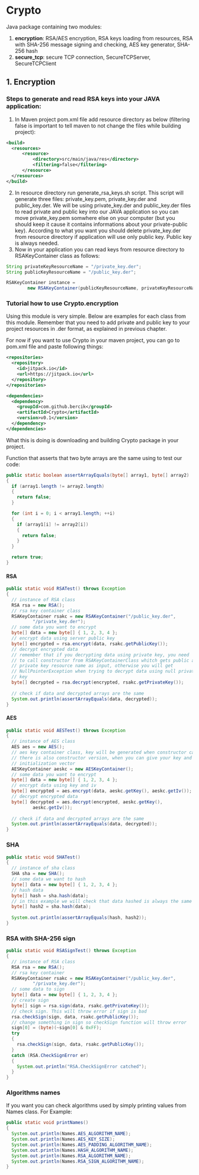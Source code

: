 # Crypto
Java package containing two modules:

1. **encryption**: RSA/AES encryption, RSA keys loading from resources, RSA with SHA-256 message signing and checking, AES key generator, SHA-256 hash
2. **secure_tcp**: secure TCP connection, SecureTCPServer, SecureTCPClient

## 1. Encryption

### Steps to generate and read RSA keys into your JAVA application:

1. In Maven project pom.xml file add resource directory as below (filtering false is important to tell maven to not change the files while building project):
```xml
<build>
  <resources>
      <resource>
          <directory>src/main/java/res</directory>
          <filtering>false</filtering>
      </resource>
  </resources>
</build>
```
2. In resource directory run generate_rsa_keys.sh script. This script will generate three files: private_key.pem, private_key.der and public_key.der. We will be using private_key.der and public_key.der files to read private and public key into our JAVA application so you can move private_key.pem somwhere else on your computer (but you should keep it cause it contains informations about your private-public key). According to what you want you should delete private_key.der from resource directory if application will use only public key. Public key is always needed.
3. Now in your application you can read keys from resource directory to RSAKeyContainer class as follows:
```java
String privateKeyResourceName = "/private_key.der";
String publicKeyResourceName = "/public_key.der";

RSAKeyContainer instance = 
        new RSAKeyContainer(publicKeyResourceName, privateKeyResourceName);
```

### Tutorial how to use Crypto.encryption

Using this module is very simple. Below are examples for each class from this module. Remember that you need to add private and public key to your project resources in .der format, as explained in previous chapter.

For now if you want to use Crypto in your maven project, you can go to pom.xml file and paste following things:
```xml
<repositories>
  <repository>
    <id>jitpack.io</id>
    <url>https://jitpack.io</url>
  </repository>
</repositories>

<dependencies>
  <dependency>
    <groupId>com.github.bercik</groupId>
    <artifactId>Crypto</artifactId>
    <version>v0.1</version>
  </dependency>
</dependencies>
```

What this is doing is downloading and building Crypto package in your project.

Function that asserts that two byte arrays are the same using to test our code:
```java
public static boolean assertArrayEquals(byte[] array1, byte[] array2)
{
  if (array1.length != array2.length)
  {
    return false;
  }

  for (int i = 0; i < array1.length; ++i)
  {
    if (array1[i] != array2[i])
    {
      return false;
    }
  }

  return true;
}
```

#### RSA
```java
public static void RSATest() throws Exception
{
  // instance of RSA class
  RSA rsa = new RSA();
  // rsa key container class
  RSAKeyContainer rsakc = new RSAKeyContainer("/public_key.der", 
          "/private_key.der");
  // some data you want to encrypt
  byte[] data = new byte[] { 1, 2, 3, 4 };
  // encrypt data using server public key
  byte[] encrypted = rsa.encrypt(data, rsakc.getPublicKey());
  // decrypt encrypted data
  // remember that if you decrypting data using private key, you need
  // to call constructor from RSAKeyContainerClass whitch gets public and
  // private key resource name as input, otherwise you will get 
  // NullPointerException when trying to decrypt data using null private
  // key
  byte[] decrypted = rsa.decrypt(encrypted, rsakc.getPrivateKey());
  
  // check if data and decrypted arrays are the same
  System.out.println(assertArrayEquals(data, decrypted));
}
```
#### AES
```java
public static void AESTest() throws Exception
{
  // instance of AES class
  AES aes = new AES();
  // aes key container class, key will be generated when constructor calls
  // there is also constructor version, when you can give your key and 
  // initialization vector
  AESKeyContainer aeskc = new AESKeyContainer();
  // some data you want to encrypt
  byte[] data = new byte[] { 1, 2, 3, 4 };
  // encrypt data using key and iv
  byte[] encrypted = aes.encrypt(data, aeskc.getKey(), aeskc.getIv());
  // decrypt encrypted data
  byte[] decrypted = aes.decrypt(encrypted, aeskc.getKey(), 
          aeskc.getIv());
  
  // check if data and decrypted arrays are the same
  System.out.println(assertArrayEquals(data, decrypted));
}
```
### SHA
```java
public static void SHATest()
{
  // instance of sha class
  SHA sha = new SHA();
  // some data we want to hash
  byte[] data = new byte[] { 1, 2, 3, 4 };
  // hash data
  byte[] hash = sha.hash(data);
  // in this example we will check that data hashed is always the same
  byte[] hash2 = sha.hash(data);
  
  System.out.println(assertArrayEquals(hash, hash2));
}
```
### RSA with SHA-256 sign
```java
public static void RSASignTest() throws Exception
{
  // instance of RSA class
  RSA rsa = new RSA();
  // rsa key container
  RSAKeyContainer rsakc = new RSAKeyContainer("/public_key.der", 
          "/private_key.der");
  // some data to sign
  byte[] data = new byte[] { 1, 2, 3, 4 };
  // create sign
  byte[] sign = rsa.sign(data, rsakc.getPrivateKey());
  // check sign. This will throw error if sign is bad
  rsa.checkSign(sign, data, rsakc.getPublicKey());
  // change something in sign so checkSign function will throw error
  sign[0] = (byte)(~sign[0] & 0xFF);
  try
  {
    rsa.checkSign(sign, data, rsakc.getPublicKey());
  }
  catch (RSA.CheckSignError er)
  {
    System.out.println("RSA.CheckSignError catched");
  }
}
```
### Algorithms names
If you want you can check algorithms used by simply printing values from Names class. For Example:
```java
public static void printNames()
{
  System.out.println(Names.AES_ALGORITHM_NAME);
  System.out.println(Names.AES_KEY_SIZE);
  System.out.println(Names.AES_PADDING_ALGORITHM_NAME);
  System.out.println(Names.HASH_ALGORITHM_NAME);
  System.out.println(Names.RSA_ALGORITHM_NAME);
  System.out.println(Names.RSA_SIGN_ALGORITHM_NAME);
}
```
